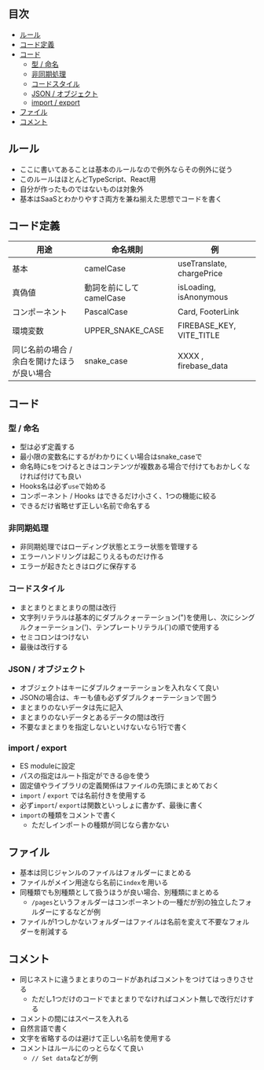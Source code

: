 ## 目次
- [ルール](#ルール)
- [コード定義](#コード定義)
- [コード](#コード)
  - [型 / 命名](#型--命名)
  - [非同期処理](#非同期処理)
  - [コードスタイル](#コードスタイル)
  - [JSON / オブジェクト](#json--オブジェクト)
  - [import / export](#import--export)
- [ファイル](#ファイル)
- [コメント](#コメント)

## ルール
- ここに書いてあることは基本のルールなので例外ならその例外に従う
- このルールはほとんどTypeScript、React用
- 自分が作ったものではないものは対象外
- 基本はSaaSとわかりやすさ両方を兼ね揃えた思想でコードを書く

## コード定義
| 用途 | 命名規則 | 例 |
|-|-|-|
| 基本 | camelCase | useTranslate, chargePrice |
| 真偽値 | 動詞を前にしてcamelCase| isLoading, isAnonymous |
| コンポーネント | PascalCase | Card, FooterLink |
| 環境変数 | UPPER_SNAKE_CASE | FIREBASE_KEY, VITE_TITLE |
| 同じ名前の場合 / 余白を開けたほうが良い場合 | snake_case | XXXX , firebase_data |

## コード
### 型 / 命名
- 型は必ず定義する
- 最小限の変数名にするがわかりにくい場合はsnake_caseで
- 命名時にsをつけるときはコンテンツが複数ある場合で付けてもおかしくなければ付けても良い
- Hooks名は必ず`use`で始める
- コンポーネント / Hooks はできるだけ小さく、1つの機能に絞る
- できるだけ省略せず正しい名前で命名する

### 非同期処理
- 非同期処理ではローディング状態とエラー状態を管理する
- エラーハンドリングは起こりえるものだけ作る
- エラーが起きたときはログに保存する

### コードスタイル
- まとまりとまとまりの間は改行
- 文字列リテラルは基本的にダブルクォーテーション(")を使用し、次にシングルクォーテーション(')、テンプレートリテラル(`)の順で使用する
- セミコロンはつけない
- 最後は改行する

### JSON / オブジェクト
- オブジェクトはキーにダブルクォーテーションを入れなくて良い
- JSONの場合は、キーも値も必ずダブルクォーテーションで囲う
- まとまりのないデータは先に記入
- まとまりのないデータとあるデータの間は改行
- 不要なまとまりを指定しないといけないなら1行で書く

### import / export
- ES moduleに設定
- パスの指定はルート指定ができる@を使う
- 固定値やライブラリの定義関係はファイルの先頭にまとめておく
- `import` / `export` では名前付きを使用する
- 必ず`import`/ `export`は関数といっしょに書かず、最後に書く
- `import`の種類をコメントで書く
  - ただしインポートの種類が同じなら書かない

## ファイル
- 基本は同じジャンルのファイルはフォルダーにまとめる
- ファイルがメイン用途なら名前に`index`を用いる
- 同種類でも別種類として扱うほうが良い場合、別種類にまとめる
  - `/pages`というフォルダーはコンポーネントの一種だが別の独立したフォルダーにするなどが例
- ファイルが1つしかないフォルダーはファイルは名前を変えて不要なフォルダーを削減する

## コメント
- 同じネストに違うまとまりのコードがあればコメントをつけてはっきりさせる
  - ただし1つだけのコードでまとまりでなければコメント無しで改行だけする
- コメントの間にはスペースを入れる
- 自然言語で書く
- 文字を省略するのは避けて正しい名前を使用する
- コメントはルールにのっとらなくて良い
  - `// Set data`などが例
